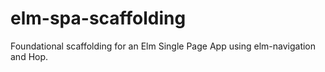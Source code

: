 # elm-spa-scaffolding
Foundational scaffolding for an Elm Single Page App using elm-navigation and Hop.
